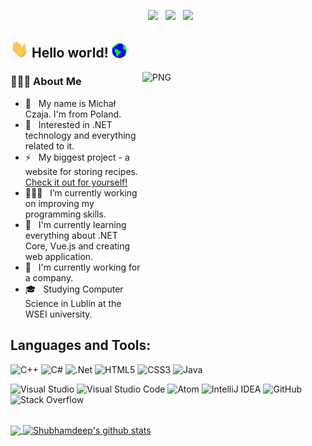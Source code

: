 <p align="center">
&nbsp; <a href="https://www.instagram.com/michal.czaja.4/" target="_blank" rel="noopener noreferrer"><img src="https://img.icons8.com/plasticine/100/000000/instagram-new.png" width="50" /></a>  
&nbsp; <a href="https://www.linkedin.com/in/micha%C5%82-czaja-735013209/" target="_blank" rel="noopener noreferrer"><img src="https://img.icons8.com/plasticine/100/000000/linkedin.png" width="50" /></a>
&nbsp; <a href="mailto:michalcz97@gmail.com" target="_blank" rel="noopener noreferrer"><img src="https://img.icons8.com/plasticine/100/000000/gmail.png"  width="50" /></a>
</p>

<h2><img src="https://github.com/deSp44/deSp44/blob/main/Assets/Hi.gif" width="29px"> Hello world!&nbsp;<img src="https://github.com/deSp44/deSp44/blob/main/Assets/Earth.gif" width="24px"></h2>

<img align="right" alt="PNG" src="https://user-images.githubusercontent.com/56117577/125845252-8d45c7fb-f377-4a1d-bba9-9c4dade54e80.png" height="376" width="293" />

<h3> 👨🏻‍💻 About Me </h3>

- 👨 &nbsp; My name is Michał Czaja. I'm from Poland.
- 🤔 &nbsp; Interested in .NET technology and everything related to it.
- ⚡ &nbsp; My biggest project - a website for storing recipes. <a href="https://smart-recipes.pl">Check it out for yourself!</a>
- 👨🏽‍💻 &nbsp; I’m currently working on improving my programming skills.
- 🌱 &nbsp; I'm currently learning everything about .NET Core, Vue.js and creating web application.
- 💼 &nbsp; I'm currently working for a company.
- 🎓 &nbsp; Studying Computer Science in Lublin at the WSEI university.

## Languages and Tools:
<img alt="C++" src="https://img.shields.io/badge/c++-%2300599C.svg?style=for-the-badge&logo=c%2B%2B&logoColor=white"/> <img alt="C#" src="https://img.shields.io/badge/c%23-%23239120.svg?style=for-the-badge&logo=c-sharp&logoColor=white"/>
<img alt=".Net" src="https://img.shields.io/badge/.NET-5C2D91?style=for-the-badge&logo=.net&logoColor=white"/>
<img alt="HTML5" src="https://img.shields.io/badge/html5-%23E34F26.svg?style=for-the-badge&logo=html5&logoColor=white"/>
<img alt="CSS3" src="https://img.shields.io/badge/css3-%231572B6.svg?style=for-the-badge&logo=css3&logoColor=white"/>
<img alt="Java" src="https://img.shields.io/badge/java-%23ED8B00.svg?style=for-the-badge&logo=java&logoColor=white"/>

<img alt="Visual Studio" src="https://img.shields.io/badge/VisualStudio-5C2D91.svg?style=for-the-badge&logo=visual-studio&logoColor=white"/> <img alt="Visual Studio Code" src="https://img.shields.io/badge/VisualStudioCode-0078d7.svg?style=for-the-badge&logo=visual-studio-code&logoColor=white"/>
<img alt="Atom" src="https://img.shields.io/badge/Atom-%2366595C.svg?style=for-the-badge&logo=atom&logoColor=white"/>
<img alt="IntelliJ IDEA" src="https://img.shields.io/badge/IntelliJIDEA-000000.svg?style=for-the-badge&logo=intellij-idea&logoColor=white"/>
<img alt="GitHub" src="https://img.shields.io/badge/github-%23121011.svg?style=for-the-badge&logo=github&logoColor=white"/>
<img alt="Stack Overflow" src="https://img.shields.io/badge/-Stackoverflow-FE7A16?style=for-the-badge&logo=stack-overflow&logoColor=white"/>


<br>
<a href="https://github.com/deSp44">
  <img align="center" src="https://github-readme-stats.vercel.app/api/top-langs/?username=deSp44&theme=slateorange&hide_langs_below=1" />
</a>

<a href="https://github.com/deSp44">
 <img align="center" src="https://github-readme-stats.vercel.app/api?username=deSp44&show_icons=true&theme=slateorange&line_height=27" alt="Shubhamdeep's github stats"/>
</a>
<br>
